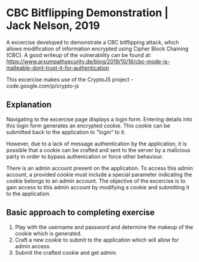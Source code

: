 # CBC Bitflipping Demonstration | Jack Nelson, 2019

A excercise developed to demonstrate a CBC bitflipping attack, which allows modification of information encrypted using Cipher Block Chaining (CBC). A good writeup of the vulnerability can be found at: https://www.arxumpathsecurity.de/blog/2019/10/16/cbc-mode-is-malleable-dont-trust-it-for-authentication

This excercise makes use of the CryptoJS project - code.google.com/p/crypto-js

## Explanation
Navigating to the excercise page displays a login form. Entering details into this login form generates an encrypted cookie. This cookie can be submitted back to the application to "login" to it.

However, due to a lack of message authentication by the application, it is possible that a cookie can be crafted and sent to the server by a malicious party in order to bypass authenication or force other behaviour.

There is an admin account present on the application. To access this admin account, a provided cookie must include a special parameter indicating the cookie belongs to an admin account. The objective of the excercise is to gain access to this admin account by modifying a cookie and submitting it to the application.

## Basic approach to completing exercise
1. Play with the username and password and determine the makeup of the cookie which is generated.
2. Craft a new cookie to submit to the application which will allow for admin access.
3. Submit the crafted cookie and get admin.

